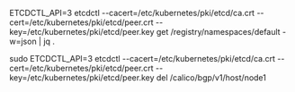 ETCDCTL_API=3 etcdctl --cacert=/etc/kubernetes/pki/etcd/ca.crt
--cert=/etc/kubernetes/pki/etcd/peer.crt
--key=/etc/kubernetes/pki/etcd/peer.key
get /registry/namespaces/default -w=json | jq .



sudo ETCDCTL_API=3 etcdctl --cacert=/etc/kubernetes/pki/etcd/ca.crt --cert=/etc/kubernetes/pki/etcd/peer.crt --key=/etc/kubernetes/pki/etcd/peer.key del /calico/bgp/v1/host/node1
